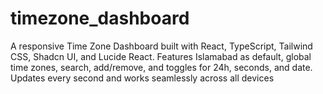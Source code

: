 # timezone_dashboard
A responsive Time Zone Dashboard built with React, TypeScript, Tailwind CSS, Shadcn UI, and Lucide React. Features Islamabad as default, global time zones, search, add/remove, and toggles for 24h, seconds, and date. Updates every second and works seamlessly across all devices
